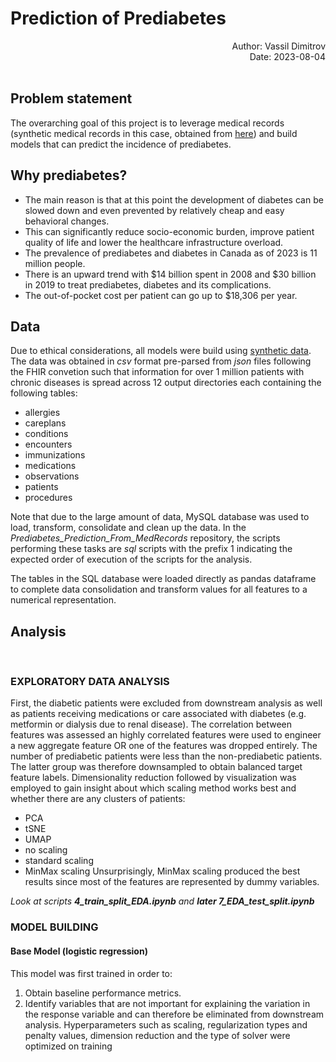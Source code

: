 # Prediction of Prediabetes
<div style="text-align: right"> Author: Vassil Dimitrov </div>
<div style="text-align: right"> Date: 2023-08-04 </div>
<br>  
  
## Problem statement
The overarching goal of this project is to leverage medical records (synthetic medical records in this case, obtained from [here](https://synthea.mitre.org/downloads)) and build models that can predict the incidence of prediabetes.
  <br>
    
## Why prediabetes?
- The main reason is that at this point the development of diabetes can be slowed down and even prevented by relatively cheap and easy behavioral changes.
- This can significantly reduce socio-economic burden, improve patient quality of life and lower the healthcare infrastructure overload.
- The prevalence of prediabetes and diabetes in Canada as of 2023 is 11 million people.
- There is an upward trend with $14 billion spent in 2008 and $30 billion in 2019 to treat prediabetes, diabetes and its complications.
- The out-of-pocket cost per patient can go up to $18,306 per year.
  <br>
    
## Data
Due to ethical considerations, all models were build using [synthetic data](https://synthea.mitre.org/downloads). The data was obtained in *csv* format pre-parsed from *json* files following the FHIR convetion such that information for over 1 million patients with chronic diseases is spread across 12 output directories each containing the following tables:
- allergies
- careplans
- conditions
- encounters
- immunizations
- medications
- observations
- patients
- procedures

Note that due to the large amount of data, MySQL database was used to load, transform, consolidate and clean up the data. In the *Prediabetes_Prediction_From_MedRecords* repository, the scripts performing these tasks are *sql* scripts with the prefix 1 indicating the expected order of execution of the scripts for the analysis.

The tables in the SQL database were loaded directly as pandas dataframe to complete data consolidation and transform values for all features to a numerical representation.
  <br>
    
## Analysis
  <br>

### EXPLORATORY DATA ANALYSIS

First, the diabetic patients were excluded from downstream analysis as well as patients receiving medications or care associated with diabetes (e.g. metformin or dialysis due to renal disease).
The correlation between features was assessed an highly correlated features were used to engineer a new aggregate feature OR one of the features was dropped entirely.
The number of prediabetic patients were less than the non-prediabetic patients. The latter group was therefore downsampled to obtain balanced target feature labels. Dimensionality reduction followed by visualization was employed to gain insight about which scaling method works best and whether there are any clusters of patients:
- PCA
- tSNE
- UMAP
- no scaling
- standard scaling
- MinMax scaling
Unsurprisingly, MinMax scaling produced the best results since most of the features are represented by dummy variables.

*Look at scripts **4_train_split_EDA.ipynb** and **later 7_EDA_test_split.ipynb***

### MODEL BUILDING

#### Base Model (logistic regression)
This model was first trained in order to:
1. Obtain baseline performance metrics.
2. Identify variables that are not important for explaining the variation in the response variable and can therefore be eliminated from downstream analysis.
Hyperparameters such as scaling, regularization types and penalty values, dimension reduction and the type of solver were optimized on training
  


